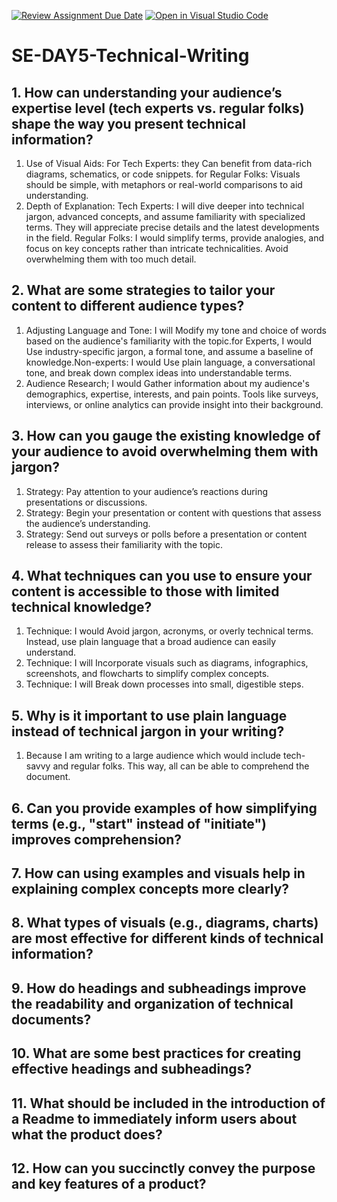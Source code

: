 [![Review Assignment Due Date](https://classroom.github.com/assets/deadline-readme-button-22041afd0340ce965d47ae6ef1cefeee28c7c493a6346c4f15d667ab976d596c.svg)](https://classroom.github.com/a/zsAR-pyY)
[![Open in Visual Studio Code](https://classroom.github.com/assets/open-in-vscode-2e0aaae1b6195c2367325f4f02e2d04e9abb55f0b24a779b69b11b9e10269abc.svg)](https://classroom.github.com/online_ide?assignment_repo_id=15970413&assignment_repo_type=AssignmentRepo)
# SE-DAY5-Technical-Writing
## 1. How can understanding your audience’s expertise level (tech experts vs. regular folks) shape the way you present technical information?
1. Use of Visual Aids:
   For Tech Experts: they Can benefit from data-rich diagrams, schematics, or code snippets.
   for Regular Folks: Visuals should be simple, with metaphors or real-world comparisons to aid understanding.
2. Depth of Explanation:
   Tech Experts: I will dive deeper into technical jargon, advanced concepts, and assume familiarity with specialized terms. They will appreciate precise details and the latest developments in the field.
   Regular Folks: I would simplify terms, provide analogies, and focus on key concepts rather than intricate technicalities. Avoid overwhelming them with too much detail.
## 2. What are some strategies to tailor your content to different audience types?
1. Adjusting Language and Tone: I will Modify my tone and choice of words based on the audience's familiarity with the topic.for Experts, I would Use industry-specific jargon, a formal tone, and assume a baseline of knowledge.Non-experts: I would Use plain language, a conversational tone, and break down complex ideas into understandable terms.
2. Audience Research; I would Gather information about my audience's demographics, expertise, interests, and pain points. Tools like surveys, interviews, or online analytics can provide insight into their background.

## 3. How can you gauge the existing knowledge of your audience to avoid overwhelming them with jargon?
1. Strategy: Pay attention to your audience’s reactions during presentations or discussions.
2. Strategy: Begin your presentation or content with questions that assess the audience’s understanding.
3. Strategy: Send out surveys or polls before a presentation or content release to assess their familiarity with the topic.



## 4. What techniques can you use to ensure your content is accessible to those with limited technical knowledge?
1. Technique: I would Avoid jargon, acronyms, or overly technical terms. Instead, use plain language that a broad audience can easily understand.
2. Technique: I will Incorporate visuals such as diagrams, infographics, screenshots, and flowcharts to simplify complex concepts.
3. Technique: I will Break down processes into small, digestible steps.
   
## 5. Why is it important to use plain language instead of technical jargon in your writing?
1. Because I am writing to a large audience which would include tech-savvy and regular folks. This way, all can be able to comprehend the document.
   
## 6. Can you provide examples of how simplifying terms (e.g., "start" instead of "initiate") improves comprehension?
## 7. How can using examples and visuals help in explaining complex concepts more clearly?
## 8. What types of visuals (e.g., diagrams, charts) are most effective for different kinds of technical information?
## 9. How do headings and subheadings improve the readability and organization of technical documents?
## 10. What are some best practices for creating effective headings and subheadings?
## 11. What should be included in the introduction of a Readme to immediately inform users about what the product does?
## 12. How can you succinctly convey the purpose and key features of a product?
